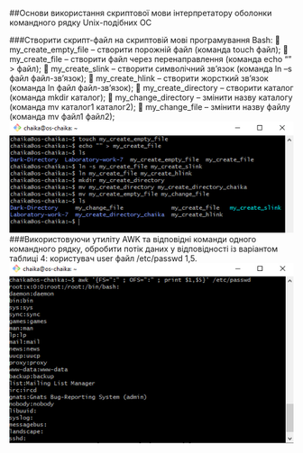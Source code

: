 ##Основи використання скриптової мови інтерпретатору оболонки командного рядку Unix-подібних ОС

###Створити скрипт-файл на скриптовій мові програмування Bash: 
	my_create_empty_file – створити порожній файл (команда touch файл); 
	my_create_file – створити файл через перенаправлення (команда echo “” > файл); 
	my_create_slink  – створити символічний зв’язок (команда ln –s файл файл-зв’язок); 
	my_create_hlink  – створити жорсткий зв’язок (команда ln файл файл-зв’язок); 
	my_create_directory – створити каталог (команда mkdir каталог); 
	my_change_directory – змінити назву каталогу (команда mv каталог1 каталог2); 
	my_change_file – змінити назву файлу (команда mv файл1 файл2); 
![image](https://github.com/oleksandrblazhko/ai-216-chajka/blob/Laboratory-work-10/Laboratory-work-9/2.2.1.jpg)
###Використовуючи утиліту AWK та відповідні команди одного командного рядку, обробити потік даних у відповідності із варіантом таблиці 4:
користувач 	user 	файл /etc/passwd 	1,5.
![image](https://github.com/oleksandrblazhko/ai-216-chajka/blob/Laboratory-work-10/Laboratory-work-9/2.3.1.jpg)
